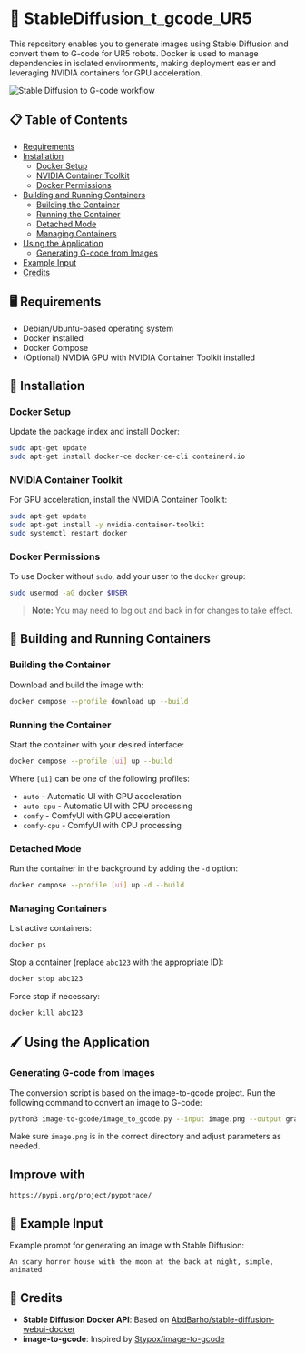 # 🎨 StableDiffusion_t_gcode_UR5

This repository enables you to generate images using Stable Diffusion and convert them to G-code for UR5 robots. Docker is used to manage dependencies in isolated environments, making deployment easier and leveraging NVIDIA containers for GPU acceleration.

![Stable Diffusion to G-code workflow](https://via.placeholder.com/800x200)

## 📋 Table of Contents

- [Requirements](#requirements)
- [Installation](#installation)
  - [Docker Setup](#docker-setup)
  - [NVIDIA Container Toolkit](#nvidia-container-toolkit)
  - [Docker Permissions](#docker-permissions)
- [Building and Running Containers](#building-and-running-containers)
  - [Building the Container](#building-the-container)
  - [Running the Container](#running-the-container)
  - [Detached Mode](#detached-mode)
  - [Managing Containers](#managing-containers)
- [Using the Application](#using-the-application)
  - [Generating G-code from Images](#generating-g-code-from-images)
- [Example Input](#example-input)
- [Credits](#credits)

## 🖥️ Requirements

- Debian/Ubuntu-based operating system
- Docker installed
- Docker Compose
- (Optional) NVIDIA GPU with NVIDIA Container Toolkit installed

## 🔧 Installation

### Docker Setup

Update the package index and install Docker:

```bash
sudo apt-get update
sudo apt-get install docker-ce docker-ce-cli containerd.io
```

### NVIDIA Container Toolkit

For GPU acceleration, install the NVIDIA Container Toolkit:

```bash
sudo apt-get update
sudo apt-get install -y nvidia-container-toolkit
sudo systemctl restart docker
```

### Docker Permissions

To use Docker without `sudo`, add your user to the `docker` group:

```bash
sudo usermod -aG docker $USER
```

> **Note:** You may need to log out and back in for changes to take effect.

## 🐳 Building and Running Containers

### Building the Container

Download and build the image with:

```bash
docker compose --profile download up --build
```

### Running the Container

Start the container with your desired interface:

```bash
docker compose --profile [ui] up --build
```

Where `[ui]` can be one of the following profiles:
- `auto` - Automatic UI with GPU acceleration
- `auto-cpu` - Automatic UI with CPU processing
- `comfy` - ComfyUI with GPU acceleration
- `comfy-cpu` - ComfyUI with CPU processing

### Detached Mode

Run the container in the background by adding the `-d` option:

```bash
docker compose --profile [ui] up -d --build
```

### Managing Containers

List active containers:

```bash
docker ps
```

Stop a container (replace `abc123` with the appropriate ID):

```bash
docker stop abc123
```

Force stop if necessary:

```bash
docker kill abc123
```

## 🖌️ Using the Application

### Generating G-code from Images

The conversion script is based on the image-to-gcode project. Run the following command to convert an image to G-code:

```bash
python3 image-to-gcode/image_to_gcode.py --input image.png --output graph.nc --threshold 100 --scale 1
```

Make sure `image.png` is in the correct directory and adjust parameters as needed.

## Improve with
```
https://pypi.org/project/pypotrace/
```

## 🔮 Example Input

Example prompt for generating an image with Stable Diffusion:

```
An scary horror house with the moon at the back at night, simple, animated
```

## 👏 Credits

- **Stable Diffusion Docker API**: Based on [AbdBarho/stable-diffusion-webui-docker](https://github.com/AbdBarho/stable-diffusion-webui-docker)
- **image-to-gcode**: Inspired by [Stypox/image-to-gcode](https://github.com/Stypox/image-to-gcode)